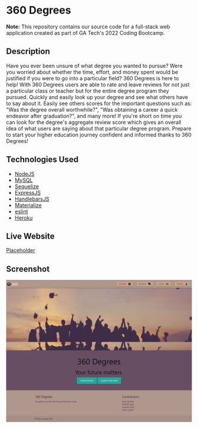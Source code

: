 # 360 Degrees #

**Note:** This repository contains our source code for a full-stack web application created as part of GA Tech's 2022 Coding Bootcamp.

## Description ##

Have you ever been unsure of what degree you wanted to pursue? Were you worried about whether the time, effort, and money spent would be justified if you were to go into a particular field? 360 Degrees is here to help! With 360 Degrees users are able to rate and leave reviews for not just a particular class or teacher but for the entire degree program they pursued. Quickly and easily look up your degree and see what others have to say about it. Easily see others scores for the important questions such as: "Was the degree overall worthwhile?", "Was obtaining a career a quick endeavor after graduation?", and many more! If you're short on time you can look for the degree's aggregate review score which gives an overall idea of what users are saying about that particular degree program. Prepare to start your higher education journey confident and informed thanks to 360 Degrees!

## Technologies Used ##

* [NodeJS](https://nodejs.org/en/)
* [MySQL](https://www.mysql.com/) 
* [Sequelize](https://sequelize.org/)
* [ExpressJS](https://expressjs.com/)
* [HandlebarsJS](https://handlebarsjs.com/)
* [Materialize](https://materializecss.com/)
* [eslint](https://eslint.org/)
* [Heroku](https://heroku.com)


## Live Website ##

[Placeholder](#)

## Screenshot ##

![360 Degrees](./images/screenshot.png "360 Degrees")